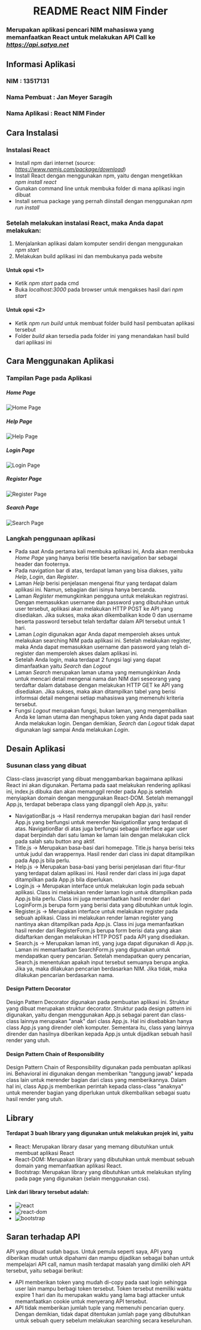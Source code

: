 <h1 align = "center">
  README React NIM Finder
</h1>

### Merupakan aplikasi pencari NIM mahasiswa yang memanfaatkan React untuk melakukan API Call ke _https://api.satya.net_

## Informasi Aplikasi

### NIM : 13517131

### Nama Pembuat : Jan Meyer Saragih

### Nama Aplikasi : React NIM Finder

## Cara Instalasi

### Instalasi React

- Install npm dari internet (source: _https://www.npmjs.com/package/download_)
- Install React dengan menggunakan npm, yaitu dengan mengetikkan _npm install react_
- Gunakan command line untuk membuka folder di mana aplikasi ingin dibuat
- Install semua package yang pernah diinstall dengan menggunakan _npm run install_

### Setelah melakukan instalasi React, maka Anda dapat melakukan:

1. Menjalankan aplikasi dalam komputer sendiri dengan menggunakan _npm start_
2. Melakukan build aplikasi ini dan membukanya pada website

#### Untuk opsi <1>

- Ketik _npm start_ pada cmd
- Buka _localhost:3000_ pada browser untuk mengakses hasil dari _npm start_

#### Untuk opsi <2>

- Ketik _npm run build_ untuk membuat folder build hasil pembuatan aplikasi tersebut
- Folder _build_ akan tersedia pada folder ini yang menandakan hasil build dari aplikasi ini

## Cara Menggunakan Aplikasi

### Tampilan Page pada Aplikasi

##### Home Page

![Home Page](screenshots/ss_main.png)<br/>

##### Help Page

![Help Page](screenshots/ss_help.png)<br/>

##### Login Page

![Login Page](screenshots/ss_login.png)<br/>

##### Register Page

![Register Page](screenshots/ss_register.png)<br/>

##### Search Page

![Search Page](screenshots/ss_search.png)<br/>

### Langkah penggunaan aplikasi

- Pada saat Anda pertama kali membuka aplikasi ini, Anda akan membuka _Home Page_ yang hanya berisi title beserta navigation bar sebagai header dan footernya.
- Pada navigation bar di atas, terdapat laman yang bisa diakses, yaitu _Help_, _Login_, dan _Register_.
- Laman _Help_ berisi penjelasan mengenai fitur yang terdapat dalam aplikasi ini. Namun, sebagian dari isinya hanya bercanda.
- Laman _Register_ memungkinkan pengguna untuk melakukan registrasi. Dengan memasukkan username dan password yang dibutuhkan untuk user tersebut, aplikasi akan melakukan HTTP POST ke API yang disediakan. Jika sukses, maka akan dikembalikan kode 0 dan username beserta password tersebut telah terdaftar dalam API tersebut untuk 1 hari.
- Laman _Login_ digunakan agar Anda dapat memperoleh akses untuk melakukan searching NIM pada aplikasi ini. Setelah melakukan register, maka Anda dapat memasukkan username dan password yang telah di-register dan memperoleh akses dalam aplikasi ini.
- Setelah Anda login, maka terdapat 2 fungsi lagi yang dapat dimanfaatkan yaitu _Search_ dan _Logout_
- Laman _Search_ merupakan laman utama yang memungkinkan Anda untuk mencari detail mengenai nama dan NIM dari seseorang yang terdaftar dalam database dengan melakukan HTTP GET ke API yang disediakan. Jika sukses, maka akan ditampilkan tabel yang berisi informsai detail mengenai setiap mahasiswa yang memenuhi kriteria tersebut.
- Fungsi _Logout_ merupakan fungsi, bukan laman, yang mengembalikan Anda ke laman utama dan menghapus token yang Anda dapat pada saat Anda melakukan login. Dengan demikian, _Search_ dan _Logout_ tidak dapat digunakan lagi sampai Anda melakukan _Login_.

## Desain Aplikasi

### Susunan class yang dibuat

Class-class javascript yang dibuat menggambarkan bagaimana aplikasi React ini akan digunakan. Pertama pada saat melakukan rendering aplikasi ini, index.js dibuka dan akan memanggil render pada App.js setelah menyiapkan domain dengan menggunakan React-DOM. Setelah memanggil App.js, terdapat beberapa class yang dipanggil oleh App.js, yaitu:

- NavigationBar.js -> Hasil rendernya merupakan bagian dari hasil render App.js yang berfungsi untuk merender NavigationBar yang terdapat di atas. NavigationBar di atas juga berfungsi sebagai interface agar user dapat berpindah dari satu laman ke laman lain dengan melakukan click pada salah satu button ang aktif.
- Title.js -> Merupakan basa-basi dari homepage. Title.js hanya berisi teks untuk judul dan wrappernya. Hasil render dari class ini dapat ditampilkan pada App.js bila perlu.
- Help.js -> Merupakan basa-basi yang berisi penjelasan dari fitur-fitur yang terdapat dalam aplikasi ini. Hasil render dari class ini juga dapat ditampilkan pada App.js bila diperlukan.
- Login.js -> Merupakan interface untuk melakukan login pada sebuah aplikasi. Class ini melakukan render laman login untuk ditampilkan pada App.js bila perlu. Class ini juga memanfaatkan hasil render dari LoginForm.js berupa form yang berisi data yang dibutuhkan untuk login.
- Register.js -> Merupakan interface untuk melakukan register pada sebuah aplikasi. Class ini melakukan render laman register yang nantinya akan ditampilkan pada App.js. Class ini juga memanfaatkan hasil render dari RegisterForm.js berupa form berisi data yang akan didaftarkan dengan melakukan HTTP POST pada API yang disediakan.
- Search.js -> Merupakan laman inti, yang juga dapat digunakan di App.js. Laman ini memanfaatkan SearchForm.js yang digunakan untuk mendapatkan query pencarian. Setelah mendapatkan query pencarian, Search.js menentukan apakah input tersebut semuanya berupa angka. Jika ya, maka dilakukan pencarian berdasarkan NIM. Jika tidak, maka dilakukan pencarian berdasarkan nama.

#### Design Pattern Decorator

Design Pattern Decorator digunakan pada pembuatan aplikasi ini. Struktur yang dibuat merupakan struktur decorator. Struktur pada design pattern ini digunakan, yaitu dengan menggunakan App.js sebagai parent dan class-class lainnya merupakan "anak" dari class App.js. Hal ini disebabkan hanya class App.js yang dirender oleh komputer. Sementara itu, class yang lainnya dirender dan hasilnya diberikan kepada App.js untuk dijadikan sebuah hasil render yang utuh.

#### Design Pattern Chain of Responsibility

Design Pattern Chain of Responsibility digunakan pada pembuatan aplikasi ini. Behavioral ini digunakan dengan memberikan "tanggung jawab" kepada class lain untuk merender bagian dari class yang memberikannya. Dalam hal ini, class App.js memberikan perintah kepada class-class "anaknya" untuk merender bagian yang diperlukan untuk dikembalikan sebagai suatu hasil render yang utuh.<br/>

## Library

#### Terdapat 3 buah library yang digunakan untuk melakukan projek ini, yaitu

- React: Merupakan library dasar yang memang dibutuhkan untuk membuat aplikasi React
- React-DOM: Merupakan library yang dibutuhkan untuk membuat sebuah domain yang memanfaatkan aplikasi React.
- Bootstrap: Merupakan library yang dibutuhkan untuk melakukan styling pada page yang digunakan (selain menggunakan css).

#### Link dari library tersebut adalah:

- ![react](https://www.npmjs.com/package/react)
- ![react-dom](https://www.npmjs.com/package/react-dom)
- ![bootstrap](https://www.npmjs.com/package/bootstrap)

## Saran terhadap API

API yang dibuat sudah bagus. Untuk pemula seperti saya, API yang diberikan mudah untuk dipahami dan mampu dijadikan sebagai bahan untuk mempelajari API call, namun masih terdapat masalah yang dimiliki oleh API tersebut, yaitu sebagai berikut:

- API memberikan token yang mudah di-copy pada saat login sehingga user lain mampu berbagi token tersebut. Token tersebut memiliki waktu expire 1 hari dan itu merupakan waktu yang lama bagi attacker untuk memanfaatkan cookie untuk menyerang API tersebut.
- API tidak memberikan jumlah tuple yang memenuhi pencarian query. Dengan demikian, tidak dapat ditentukan jumlah page yang dibutuhkan untuk sebuah query sebelum melakukan searching secara keseluruhan.

